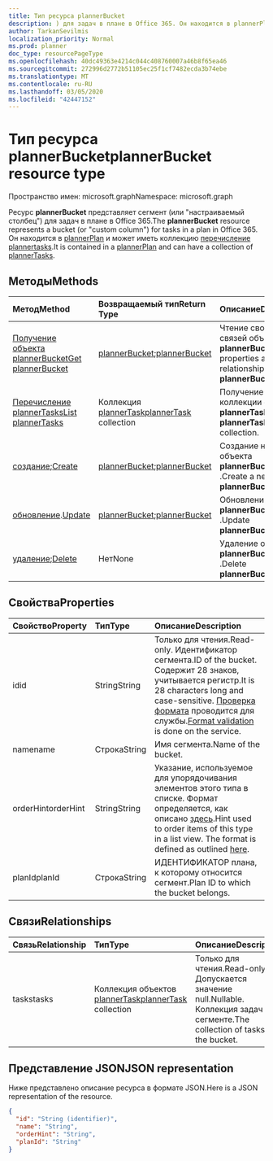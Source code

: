 ```yaml
---
title: Тип ресурса plannerBucket
description: ) для задач в плане в Office 365. Он находится в plannerPlan и может иметь коллекцию перечисление plannertasks.
author: TarkanSevilmis
localization_priority: Normal
ms.prod: planner
doc_type: resourcePageType
ms.openlocfilehash: 40dc49363e4214c044c408760007a46b8f65ea46
ms.sourcegitcommit: 272996d2772b51105ec25f1cf7482ecda3b74ebe
ms.translationtype: MT
ms.contentlocale: ru-RU
ms.lasthandoff: 03/05/2020
ms.locfileid: "42447152"
---
```

# <a name="plannerbucket-resource-type"></a><span data-ttu-id="fb253-104">Тип ресурса plannerBucket</span><span class="sxs-lookup"><span data-stu-id="fb253-104">plannerBucket resource type</span></span>

<span data-ttu-id="fb253-105">Пространство имен: microsoft.graph</span><span class="sxs-lookup"><span data-stu-id="fb253-105">Namespace: microsoft.graph</span></span>

<span data-ttu-id="fb253-106">Ресурс **plannerBucket** представляет сегмент (или "настраиваемый столбец") для задач в плане в Office 365.</span><span class="sxs-lookup"><span data-stu-id="fb253-106">The **plannerBucket** resource represents a bucket (or "custom column") for tasks in a plan in Office 365.</span></span> <span data-ttu-id="fb253-107">Он находится в [plannerPlan](plannerplan.md) и может иметь коллекцию [перечисление plannertasks](plannertask.md).</span><span class="sxs-lookup"><span data-stu-id="fb253-107">It is contained in a [plannerPlan](plannerplan.md) and can have a collection of [plannerTasks](plannertask.md).</span></span>



## <a name="methods"></a><span data-ttu-id="fb253-108">Методы</span><span class="sxs-lookup"><span data-stu-id="fb253-108">Methods</span></span>

| <span data-ttu-id="fb253-109">Метод</span><span class="sxs-lookup"><span data-stu-id="fb253-109">Method</span></span>           | <span data-ttu-id="fb253-110">Возвращаемый тип</span><span class="sxs-lookup"><span data-stu-id="fb253-110">Return Type</span></span>    |<span data-ttu-id="fb253-111">Описание</span><span class="sxs-lookup"><span data-stu-id="fb253-111">Description</span></span>|
|:---------------|:--------|:----------|
|[<span data-ttu-id="fb253-112">Получение объекта plannerBucket</span><span class="sxs-lookup"><span data-stu-id="fb253-112">Get plannerBucket</span></span>](../api/plannerbucket-get.md) | <span data-ttu-id="fb253-113">[plannerBucket](plannerbucket.md);</span><span class="sxs-lookup"><span data-stu-id="fb253-113">[plannerBucket](plannerbucket.md)</span></span> |<span data-ttu-id="fb253-114">Чтение свойств и связей объекта **plannerBucket** .</span><span class="sxs-lookup"><span data-stu-id="fb253-114">Read properties and relationships of **plannerBucket** object.</span></span>|
|[<span data-ttu-id="fb253-115">Перечисление plannerTasks</span><span class="sxs-lookup"><span data-stu-id="fb253-115">List plannerTasks</span></span>](../api/plannerbucket-list-tasks.md) |<span data-ttu-id="fb253-116">Коллекция [plannerTask](plannertask.md)</span><span class="sxs-lookup"><span data-stu-id="fb253-116">[plannerTask](plannertask.md) collection</span></span>| <span data-ttu-id="fb253-117">Получение коллекции объектов **plannerTask**.</span><span class="sxs-lookup"><span data-stu-id="fb253-117">Get a **plannerTask** object collection.</span></span>|
|<span data-ttu-id="fb253-118">[создание](../api/planner-post-buckets.md);</span><span class="sxs-lookup"><span data-stu-id="fb253-118">[Create](../api/planner-post-buckets.md)</span></span> | <span data-ttu-id="fb253-119">[plannerBucket](plannerbucket.md);</span><span class="sxs-lookup"><span data-stu-id="fb253-119">[plannerBucket](plannerbucket.md)</span></span>   | <span data-ttu-id="fb253-120">Создание нового объекта **plannerBucket** .</span><span class="sxs-lookup"><span data-stu-id="fb253-120">Create a new **plannerBucket** object.</span></span> |
|<span data-ttu-id="fb253-121">[обновление](../api/plannerbucket-update.md).</span><span class="sxs-lookup"><span data-stu-id="fb253-121">[Update](../api/plannerbucket-update.md)</span></span> | <span data-ttu-id="fb253-122">[plannerBucket](plannerbucket.md);</span><span class="sxs-lookup"><span data-stu-id="fb253-122">[plannerBucket](plannerbucket.md)</span></span>   |<span data-ttu-id="fb253-123">Обновление объекта **plannerBucket** .</span><span class="sxs-lookup"><span data-stu-id="fb253-123">Update **plannerBucket** object.</span></span> |
|<span data-ttu-id="fb253-124">[удаление](../api/plannerbucket-delete.md);</span><span class="sxs-lookup"><span data-stu-id="fb253-124">[Delete](../api/plannerbucket-delete.md)</span></span> | <span data-ttu-id="fb253-125">Нет</span><span class="sxs-lookup"><span data-stu-id="fb253-125">None</span></span> |<span data-ttu-id="fb253-126">Удаление объекта **plannerBucket** .</span><span class="sxs-lookup"><span data-stu-id="fb253-126">Delete **plannerBucket** object.</span></span> |

## <a name="properties"></a><span data-ttu-id="fb253-127">Свойства</span><span class="sxs-lookup"><span data-stu-id="fb253-127">Properties</span></span>
| <span data-ttu-id="fb253-128">Свойство</span><span class="sxs-lookup"><span data-stu-id="fb253-128">Property</span></span>     | <span data-ttu-id="fb253-129">Тип</span><span class="sxs-lookup"><span data-stu-id="fb253-129">Type</span></span>   |<span data-ttu-id="fb253-130">Описание</span><span class="sxs-lookup"><span data-stu-id="fb253-130">Description</span></span>|
|:---------------|:--------|:----------|
|<span data-ttu-id="fb253-131">id</span><span class="sxs-lookup"><span data-stu-id="fb253-131">id</span></span>|<span data-ttu-id="fb253-132">String</span><span class="sxs-lookup"><span data-stu-id="fb253-132">String</span></span>| <span data-ttu-id="fb253-133">Только для чтения.</span><span class="sxs-lookup"><span data-stu-id="fb253-133">Read-only.</span></span> <span data-ttu-id="fb253-134">Идентификатор сегмента.</span><span class="sxs-lookup"><span data-stu-id="fb253-134">ID of the bucket.</span></span> <span data-ttu-id="fb253-135">Содержит 28 знаков, учитывается регистр.</span><span class="sxs-lookup"><span data-stu-id="fb253-135">It is 28 characters long and case-sensitive.</span></span> <span data-ttu-id="fb253-136">[Проверка формата](planner-identifiers-disclaimer.md) проводится для службы.</span><span class="sxs-lookup"><span data-stu-id="fb253-136">[Format validation](planner-identifiers-disclaimer.md) is done on the service.</span></span>|
|<span data-ttu-id="fb253-137">name</span><span class="sxs-lookup"><span data-stu-id="fb253-137">name</span></span>|<span data-ttu-id="fb253-138">Строка</span><span class="sxs-lookup"><span data-stu-id="fb253-138">String</span></span>|<span data-ttu-id="fb253-139">Имя сегмента.</span><span class="sxs-lookup"><span data-stu-id="fb253-139">Name of the bucket.</span></span>|
|<span data-ttu-id="fb253-140">orderHint</span><span class="sxs-lookup"><span data-stu-id="fb253-140">orderHint</span></span>|<span data-ttu-id="fb253-141">String</span><span class="sxs-lookup"><span data-stu-id="fb253-141">String</span></span>|<span data-ttu-id="fb253-p104">Указание, используемое для упорядочивания элементов этого типа в списке. Формат определяется, как описано [здесь](planner-order-hint-format.md).</span><span class="sxs-lookup"><span data-stu-id="fb253-p104">Hint used to order items of this type in a list view. The format is defined as outlined [here](planner-order-hint-format.md).</span></span>|
|<span data-ttu-id="fb253-144">planId</span><span class="sxs-lookup"><span data-stu-id="fb253-144">planId</span></span>|<span data-ttu-id="fb253-145">Строка</span><span class="sxs-lookup"><span data-stu-id="fb253-145">String</span></span>|<span data-ttu-id="fb253-146">ИДЕНТИФИКАТОР плана, к которому относится сегмент.</span><span class="sxs-lookup"><span data-stu-id="fb253-146">Plan ID to which the bucket belongs.</span></span>|

## <a name="relationships"></a><span data-ttu-id="fb253-147">Связи</span><span class="sxs-lookup"><span data-stu-id="fb253-147">Relationships</span></span>
| <span data-ttu-id="fb253-148">Связь</span><span class="sxs-lookup"><span data-stu-id="fb253-148">Relationship</span></span> | <span data-ttu-id="fb253-149">Тип</span><span class="sxs-lookup"><span data-stu-id="fb253-149">Type</span></span>   |<span data-ttu-id="fb253-150">Описание</span><span class="sxs-lookup"><span data-stu-id="fb253-150">Description</span></span>|
|:---------------|:--------|:----------|
|<span data-ttu-id="fb253-151">tasks</span><span class="sxs-lookup"><span data-stu-id="fb253-151">tasks</span></span>|<span data-ttu-id="fb253-152">Коллекция объектов [plannerTask](plannertask.md)</span><span class="sxs-lookup"><span data-stu-id="fb253-152">[plannerTask](plannertask.md) collection</span></span>| <span data-ttu-id="fb253-153">Только для чтения.</span><span class="sxs-lookup"><span data-stu-id="fb253-153">Read-only.</span></span> <span data-ttu-id="fb253-154">Допускается значение null.</span><span class="sxs-lookup"><span data-stu-id="fb253-154">Nullable.</span></span> <span data-ttu-id="fb253-155">Коллекция задач в сегменте.</span><span class="sxs-lookup"><span data-stu-id="fb253-155">The collection of tasks in the bucket.</span></span>|

## <a name="json-representation"></a><span data-ttu-id="fb253-156">Представление JSON</span><span class="sxs-lookup"><span data-stu-id="fb253-156">JSON representation</span></span>
<span data-ttu-id="fb253-157">Ниже представлено описание ресурса в формате JSON.</span><span class="sxs-lookup"><span data-stu-id="fb253-157">Here is a JSON representation of the resource.</span></span>

<!-- {
  "blockType": "resource",
  "baseType": "microsoft.graph.entity",
  "optionalProperties": [

  ],
  "@odata.type": "microsoft.graph.plannerBucket"
}-->

```json
{
  "id": "String (identifier)",
  "name": "String",
  "orderHint": "String",
  "planId": "String"
}

```

<!-- uuid: 8fcb5dbc-d5aa-4681-8e31-b001d5168d79
2015-10-25 14:57:30 UTC -->
<!-- {
  "type": "#page.annotation",
  "description": "plannerBucket resource",
  "keywords": "",
  "section": "documentation",
  "tocPath": ""
}-->

